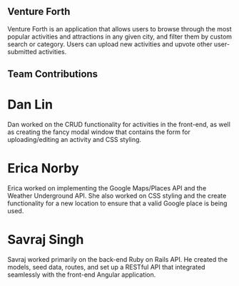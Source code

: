 ## Venture Forth
Venture Forth is an application that allows users to browse through the most popular activities and attractions in any given city, and filter them by custom search or category. Users can upload new activities and upvote other user-submitted activities.

## Team Contributions

# Dan Lin
Dan worked on the CRUD functionality for activities in the front-end, as well as creating the fancy modal window that contains the form for uploading/editing an activity and CSS styling.

# Erica Norby
Erica worked on implementing the Google Maps/Places API and the Weather Underground API. She also worked on CSS styling and the create functionality for a new location to ensure that a valid Google place is being used.

# Savraj Singh
Savraj worked primarily on the back-end Ruby on Rails API. He created the models, seed data, routes, and set up a RESTful API that integrated seamlessly with the front-end Angular application.
